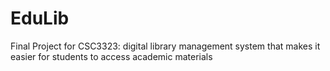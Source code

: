 # EduLib
Final Project for CSC3323:  digital library management system that makes it easier for students to access academic materials
